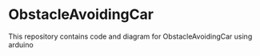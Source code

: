# ObstacleAvoidingCar
This repository contains code and diagram for ObstacleAvoidingCar using arduino

